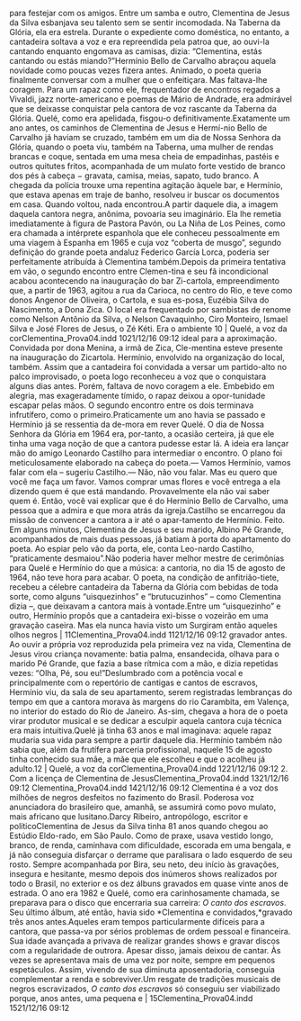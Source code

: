 para festejar com os amigos. Entre um samba e outro, Clementina de Jesus da Silva esbanjava seu talento sem se sentir incomodada. Na Taberna da Glória, ela era estrela. Durante o expediente como doméstica, no entanto, a cantadeira soltava a voz e era repreendida pela patroa que, ao ouvi-la cantando enquanto engomava as camisas, dizia: “Clementina, estás cantando ou estás miando?”Hermínio Bello de Carvalho abraçou aquela novidade como poucas vezes fizera antes. Animado, o poeta queria finalmente conversar com a mulher que o enfeitiçara. Mas faltava-lhe coragem. Para um rapaz como ele, frequentador de encontros regados a Vivaldi, jazz norte-americano e poemas de Mário de Andrade, era admirável que se deixasse conquistar pela cantora de voz rascante da Taberna da Glória. Quelé, como era apelidada, fisgou-o definitivamente.Exatamente um ano antes, os caminhos de Clementina de Jesus e Hermí-nio Bello de Carvalho já haviam se cruzado, também em um dia de Nossa Senhora da Glória, quando o poeta viu, também na Taberna, uma mulher de rendas brancas e coque, sentada em uma mesa cheia de empadinhas, pastéis e outros quitutes fritos, acompanhada de um mulato forte vestido de branco dos pés à cabeça − gravata, camisa, meias, sapato, tudo branco. A chegada da polícia trouxe uma repentina agitação àquele bar, e Hermínio, que estava apenas em traje de banho, resolveu ir buscar os documentos em casa. Quando voltou, nada encontrou.A partir daquele dia, a imagem daquela cantora negra, anônima, povoaria seu imaginário. Ela lhe remetia imediatamente à figura de Pastora Pavón, ou La Niña de Los Peines, como era chamada a intérprete espanhola que ele conheceu pessoalmente em uma viagem à Espanha em 1965 e cuja voz “coberta de musgo”, segundo definição do grande poeta andaluz Federico García Lorca, poderia ser perfeitamente atribuída à Clementina também.Depois da primeira tentativa em vão, o segundo encontro entre Clemen-tina e seu fã incondicional acabou acontecendo na inauguração do bar Zi-cartola, empreendimento que, a partir de 1963, agitou a rua da Carioca, no centro do Rio, e teve como donos Angenor de Oliveira, o Cartola, e sua es-posa, Euzébia Silva do Nascimento, a Dona Zica. O local era frequentado por sambistas de renome como Nelson Antônio da Silva, o Nelson Cavaquinho, Ciro Monteiro, Ismael Silva e José Flores de Jesus, o Zé Kéti. Era o ambiente 10 | Quelé, a voz da corClementina_Prova04.indd   1021/12/16   09:12
ideal para a aproximação. Convidada por dona Menina, a irmã de Zica, Cle-mentina esteve presente na inauguração do Zicartola. Hermínio, envolvido na organização do local, também. Assim que a cantadeira foi convidada a versar um partido-alto no palco improvisado, o poeta logo reconheceu a voz que o conquistara alguns dias antes. Porém, faltava de novo coragem a ele. Embebido em alegria, mas exageradamente tímido, o rapaz deixou a opor-tunidade escapar pelas mãos. O segundo encontro entre os dois terminava infrutífero, como o primeiro.Praticamente um ano havia se passado e Hermínio já se ressentia da de-mora em rever Quelé. O dia de Nossa Senhora da Glória em 1964 era, por-tanto, a ocasião certeira, já que ele tinha uma vaga noção de que a cantora pudesse estar lá. A ideia era lançar mão do amigo Leonardo Castilho para intermediar o encontro. O plano foi meticulosamente elaborado na cabeça do poeta.— Vamos Hermínio, vamos falar com ela – sugeriu Castilho.— Não, não vou falar. Mas eu quero que você me faça um favor. Vamos comprar umas flores e você entrega a ela dizendo quem é que está mandando. Provavelmente ela não vai saber quem é. Então, você vai explicar que é do Hermínio Bello de Carvalho, uma pessoa que a admira e que mora atrás da igreja.Castilho se encarregou da missão de convencer a cantora a ir até o apar-tamento de Hermínio. Feito. Em alguns minutos, Clementina de Jesus e seu marido, Albino Pé Grande, acompanhados de mais duas pessoas, já batiam à porta do apartamento do poeta. Ao espiar pelo vão da porta, ele, conta Leo-nardo Castilho, “praticamente desmaiou”.Não poderia haver melhor mestre de cerimônias para Quelé e Hermínio do que a música: a cantoria, no dia 15 de agosto de 1964, não teve hora para acabar. O poeta, na condição de anfitrião-tiete, recebeu a célebre cantadeira da Taberna da Glória com bebidas de toda sorte, como alguns “uisquezinhos” e “brutucuzinhos” – como Clementina dizia –, que deixavam a cantora mais à vontade.Entre um “uisquezinho” e outro, Hermínio propôs que a cantadeira exi-bisse o vozeirão em uma gravação caseira. Mas ela nunca havia visto um Surgiram então aqueles olhos negros | 11Clementina_Prova04.indd   1121/12/16   09:12
gravador antes. Ao ouvir a própria voz reproduzida pela primeira vez na vida, Clementina de Jesus virou criança novamente: batia palma, ensandecida, olhava para o marido Pé Grande, que fazia a base rítmica com a mão, e dizia repetidas vezes: “Olha, Pé, sou eu!”Deslumbrado com a potência vocal e principalmente com o repertório de cantigas e cantos de escravos, Hermínio viu, da sala de seu apartamento, serem registradas lembranças do tempo em que a cantora morava às margens do rio Carambita, em Valença, no interior do estado do Rio de Janeiro. As-sim, chegava a hora de o poeta virar produtor musical e se dedicar a esculpir aquela cantora cuja técnica era mais intuitiva.Quelé já tinha 63 anos e mal imaginava: aquele rapaz mudaria sua vida para sempre a partir daquele dia. Hermínio também não sabia que, além da frutífera parceria profissional, naquele 15 de agosto tinha conhecido sua mãe, a mãe que ele escolheu e que o acolheu já adulto.12 | Quelé, a voz da corClementina_Prova04.indd   1221/12/16   09:12
2. Com a licença de Clementina de JesusClementina_Prova04.indd   1321/12/16   09:12
Clementina_Prova04.indd   1421/12/16   09:12
Clementina é a voz dos milhões de negros desfeitos no fazimento do Brasil. Poderosa voz anunciadora do brasileiro que, amanhã, se assumirá como povo mulato, mais africano que lusitano.Darcy Ribeiro, antropólogo, escritor e políticoClementina de Jesus da Silva tinha 81 anos quando chegou ao Estúdio Eldo-rado, em São Paulo. Como de praxe, usava vestido longo, branco, de renda, caminhava com dificuldade, escorada em uma bengala, e já não conseguia disfarçar o derrame que paralisara o lado esquerdo de seu rosto. Sempre acompanhada por Bira, seu neto, deu início às gravações, insegura e hesitante, mesmo depois dos inúmeros shows realizados por todo o Brasil, no exterior e os dez álbuns gravados em quase vinte anos de estrada. O ano era 1982 e Quelé, como era carinhosamente chamada, se preparava para o disco que encerraria sua carreira: *O canto dos escravos*. Seu último álbum, até então, havia sido *Clementina e convidados,*gravado três anos antes.Aqueles eram tempos particularmente difíceis para a cantora, que passa-va por sérios problemas de ordem pessoal e financeira. Sua idade avançada a privava de realizar grandes shows e gravar discos com a regularidade de outrora. Apesar disso, jamais deixou de cantar. Às vezes se apresentava mais de uma vez por noite, sempre em pequenos espetáculos. Assim, vivendo de sua diminuta aposentadoria, conseguia complementar a renda e sobreviver.Um resgate de tradições musicais de negros escravizados, *O canto dos escravos* só conseguiu ser viabilizado porque, anos antes, uma pequena e  | 15Clementina_Prova04.indd   1521/12/16   09:12
